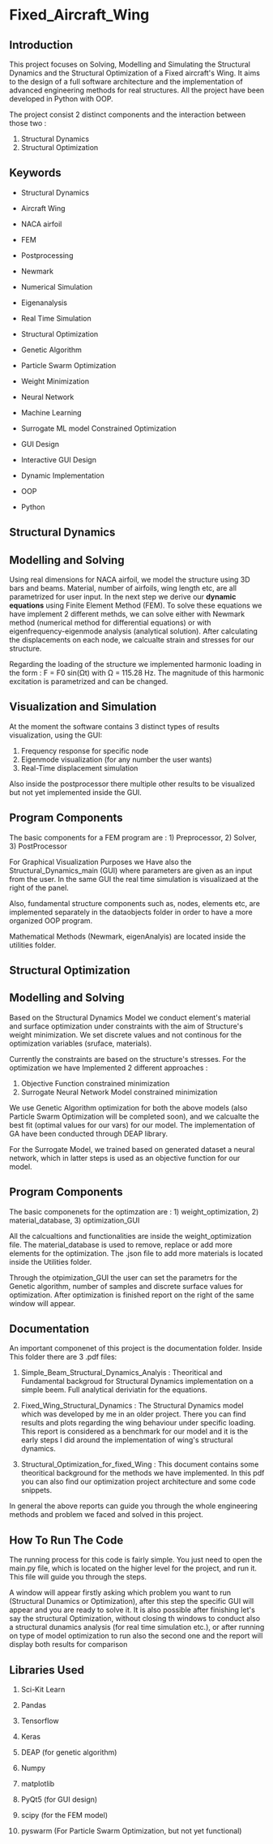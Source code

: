 # **Fixed_Aircraft_Wing**

## Introduction 

This project focuses on Solving, Modelling and Simulating the Structural Dynamics and the Structural Optimization of a Fixed aircraft's Wing. It aims to the design of a full software architecture and the implementation of advanced engineering methods for real structures. All the project have been developed in Python with OOP. 

The project consist 2 distinct components and the interaction between those two : 

1) Structural Dynamics 
2) Structural Optimization

## **Keywords**

- Structural Dynamics
- Aircraft Wing
- NACA airfoil
- FEM
- Postprocessing
- Newmark
- Numerical Simulation
- Eigenanalysis
- Real Time Simulation

- Structural Optimization
- Genetic Algorithm 
- Particle Swarm Optimization
- Weight Minimization
- Neural Network 
- Machine Learning 
- Surrogate ML model Constrained Optimization

- GUI Design 
- Interactive GUI Design 
- Dynamic Implementation

- OOP
- Python


## **Structural Dynamics**

## Modelling and Solving

Using real dimensions for NACA airfoil, we model the structure using 3D bars and beams. Material, number of airfoils, wing length etc, are all parametrized for user input. In the next step we derive our **dynamic equations** using Finite Element Method (FEM). To solve these equations we have implement 2 different methds, we can solve either with Newmark method (numerical method for differential equations) or with eigenfrequency-eigenmode analysis (analytical solution). After calculating the displacements on each node, we calcualte strain and stresses for our structure. 

Regarding the loading of the structure we implemented harmonic loading in the form : F = F0 sin(Ωt) with Ω = 115.28 Hz. The magnitude of this harmonic excitation is parametrized and can be changed. 

## Visualization and Simulation

At the moment the software contains 3 distinct types of results visualization, using the GUI: 

1) Frequency response for specific node
2) Eigenmode visualization (for any number the user wants)
3) Real-Time displacement simulation 

Also inside the postprocessor there multiple other results to be visualized but not yet implemented inside the GUI. 

## Program Components

The basic components for a FEM program are : 1) Preprocessor, 2) Solver, 3) PostProcessor

For Graphical Visualization Purposes we Have also the Structural_Dynamics_main (GUI) where parameters are given as an input from the user. In the same GUI the real time simulation is visualizaed at the right of the panel. 

Also, fundamental structure components such as, nodes, elements etc, are implemented separately in the dataobjects folder in order to have a more organized OOP program. 

Mathematical Methods (Newmark, eigenAnalyis) are located inside the utilities folder. 

## **Structural Optimization**

## Modelling and Solving

Based on the Structural Dynamics Model we conduct element's material and surface optimization under constraints with the aim of Structure's weight minimization. We set discrete values and not continous for the optimization variables (sruface, materials).

Currently the constraints are based on the structure's stresses. For the optimization we have Implemented 2 different approaches : 

1) Objective Function constrained minimization
2) Surrogate Neural Network Model constrained minimization

We use Genetic Algorithm optimization for both the above models (also Particle Swarm Optimization will be completed soon), and we calcualte the best fit (optimal values for our vars) for our model. The implementation of GA have been conducted through DEAP library. 

For the Surrogate Model, we trained based on generated dataset a neural network, which in latter steps is used as an objective function for our model. 

## Program Components

The basic componenets for the optimzation are : 1) weight_optimization, 2) material_database, 3) optimization_GUI

All the calcualtions and functionalities are inside the weight_optimization file. The material_database is used to remove, replace or add more elements for the optimization. The .json file to add more materials is located inside the Utilities folder. 

Through the otpimization_GUI the user can set the parametrs for the Genetic algorithm, number of samples and discrete surface values for optimization. After optimization is finished report on the right of the same window will appear. 

## **Documentation**

An important componenet of this project is the documentation folder. Inside This folder there are 3 .pdf files: 

1) Simple_Beam_Structural_Dynamics_Analyis : Theoritical and Fundamental backgroud for Structural Dynamics implementation on a simple beem. Full analytical deriviatin for the equations. 

2) Fixed_Wing_Structural_Dynamics : The Structural Dynamics model which was developed by me in an older project. There you can find results and plots regarding the wing behaviour under specific loading. This report is considered as a benchmark for our model and it is the early steps I did around the implementation of wing's structural dynamics. 

3) Structural_Optimization_for_fixed_Wing : This document contains some theoritical background for the methods we have implemented. In this pdf you can also find our optimization project architecture and some code snippets. 

In general the above reports can guide you through the whole engineering methods and problem we faced and solved in this project. 


## **How To Run The Code**

The running process for this code is fairly simple. You just need to open the main.py file, which is located on the higher level for the project, and run it. This file will guide you through the steps. 

A window will appear firstly asking which problem you want to run (Structural Dunamics or Optimization), after this step the specific GUI will appear and you are ready to solve it. It is also possible after finishing let's say the structural Optimization, without closing th windows to conduct also a structural dunamics analysis (for real time simulation etc.), or after running on type of model optimization to run also the second one and the report will display both results for comparison

## **Libraries Used**

1) Sci-Kit Learn
2) Pandas
3) Tensorflow
4) Keras
5) DEAP (for genetic algorithm)
6) Numpy 
7) matplotlib
8) PyQt5 (for GUI design)
9) scipy (for the FEM model)

8) pyswarm (For Particle Swarm Optimization, but not yet functional)
